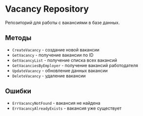 # Vacancy Repository

Репозиторий для работы с вакансиями в базе данных.

## Методы

- `CreateVacancy` - создание новой вакансии
- `GetVacancy` - получение вакансии по ID
- `GetVacancyList` - получение списка всех вакансий
- `GetVacanciesByEmployer` - получение вакансий работодателя
- `UpdateVacancy` - обновление данных вакансии
- `DeleteVacancy` - удаление вакансии

## Ошибки

- `ErrVacancyNotFound` - вакансия не найдена
- `ErrVacancyAlreadyExists` - вакансия уже существует

